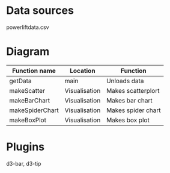 Data sources
======================

powerliftdata.csv

Diagram
======================

| Function name  | Location       | Function    |
| ------------- | ------------- | ------------ |
| getData       | main          | Unloads data  |
| makeScatter   | Visualisation  | Makes scatterplort |
| makeBarChart  | Visualisation  | Makes bar chart |
| makeSpiderChart | Visualisation | Makes spider chart |
| makeBoxPlot | Visualisation | Makes box plot |

Plugins
======================

d3-bar, d3-tip
